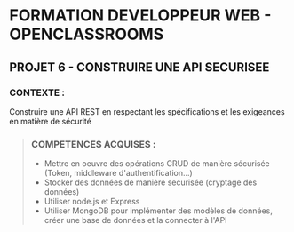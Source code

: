 # FORMATION DEVELOPPEUR WEB - OPENCLASSROOMS
## PROJET 6 - CONSTRUIRE UNE API SECURISEE
### CONTEXTE : 
Construire une API REST en respectant les spécifications et les exigeances en matière de sécurité 

> ### COMPETENCES ACQUISES :
> - Mettre en oeuvre des opérations CRUD de manière sécurisée (Token, middleware d'authentification...)
> - Stocker des données de manière securisée (cryptage des données)
> - Utiliser node.js et Express
> - Utiliser MongoDB pour implémenter des modèles de données, créer une base de données et la connecter à l'API
